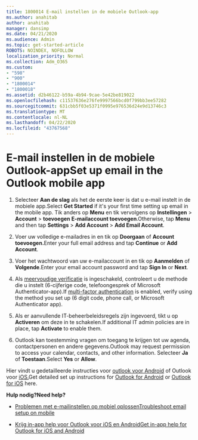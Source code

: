 ```yaml
---
title: 1800014 E-mail instellen in de mobiele Outlook-app
ms.author: anahitab
author: anahitab
manager: dansimp
ms.date: 04/21/2020
ms.audience: Admin
ms.topic: get-started-article
ROBOTS: NOINDEX, NOFOLLOW
localization_priority: Normal
ms.collection: Adm_O365
ms.custom:
- "598"
- "900"
- "1800014"
- "1800018"
ms.assetid: d2b46122-b59a-4b94-9cae-5e42be819022
ms.openlocfilehash: c11537636e276fe9997566bcd0f799bb3ee57282
ms.sourcegitcommit: 631cbb5f03e5371f0995e976536d24e9d13746c3
ms.translationtype: MT
ms.contentlocale: nl-NL
ms.lasthandoff: 04/22/2020
ms.locfileid: "43767568"
---
```

# <a name="set-up-email-in-the-outlook-mobile-app"></a><span data-ttu-id="63098-102">E-mail instellen in de mobiele Outlook-app</span><span class="sxs-lookup"><span data-stu-id="63098-102">Set up email in the Outlook mobile app</span></span>

1. <span data-ttu-id="63098-103">Selecteer **Aan de slag** als het de eerste keer is dat u e-mail instelt in de mobiele app.</span><span class="sxs-lookup"><span data-stu-id="63098-103">Select **Get Started** if it's your first time setting up email in the mobile app.</span></span> <span data-ttu-id="63098-104">Tik anders op **Menu** en tik vervolgens op **Instellingen** \> **Account** \> **toevoegen E-mailaccount toevoegen**.</span><span class="sxs-lookup"><span data-stu-id="63098-104">Otherwise, tap **Menu** and then tap **Settings** \> **Add Account** \> **Add Email Account**.</span></span>

2. <span data-ttu-id="63098-105">Voer uw volledige e-mailadres in en tik op **Doorgaan** of **Account toevoegen.**</span><span class="sxs-lookup"><span data-stu-id="63098-105">Enter your full email address and tap **Continue** or **Add Account**.</span></span>

3. <span data-ttu-id="63098-106">Voer het wachtwoord van uw e-mailaccount in en tik op **Aanmelden** of **Volgende**.</span><span class="sxs-lookup"><span data-stu-id="63098-106">Enter your email account password and tap **Sign In** or **Next**.</span></span>

4. <span data-ttu-id="63098-107">Als [meervoudige verificatie](https://docs.microsoft.com/office365/admin/security-and-compliance/set-up-multi-factor-authentication) is ingeschakeld, controleert u de methode die u instelt (6-cijferige code, telefoongesprek of Microsoft Authenticator-app).</span><span class="sxs-lookup"><span data-stu-id="63098-107">If [multi-factor authentication](https://docs.microsoft.com/office365/admin/security-and-compliance/set-up-multi-factor-authentication) is enabled, verify using the method you set up (6 digit code, phone call, or Microsoft Authenticator app).</span></span>

5. <span data-ttu-id="63098-108">Als er aanvullende IT-beheerbeleidsregels zijn ingevoerd, tikt u op **Activeren** om deze in te schakelen.</span><span class="sxs-lookup"><span data-stu-id="63098-108">If additional IT admin policies are in place, tap **Activate** to enable them.</span></span>

6. <span data-ttu-id="63098-109">Outlook kan toestemming vragen om toegang te krijgen tot uw agenda, contactpersonen en andere gegevens.</span><span class="sxs-lookup"><span data-stu-id="63098-109">Outlook may request permission to access your calendar, contacts, and other information.</span></span> <span data-ttu-id="63098-110">Selecteer **Ja** of **Toestaan**.</span><span class="sxs-lookup"><span data-stu-id="63098-110">Select **Yes** or **Allow**.</span></span>

<span data-ttu-id="63098-111">Hier vindt u gedetailleerde instructies voor [outlook voor Android](https://support.office.com/article/886db551-8dfa-4fd5-b835-f8e532091872.aspx) of Outlook voor [iOS.](https://support.office.com/article/b2de2161-cc1d-49ef-9ef9-81acd1c8e234.aspx)</span><span class="sxs-lookup"><span data-stu-id="63098-111">Get detailed set up instructions for [Outlook for Android](https://support.office.com/article/886db551-8dfa-4fd5-b835-f8e532091872.aspx) or [Outlook for iOS](https://support.office.com/article/b2de2161-cc1d-49ef-9ef9-81acd1c8e234.aspx) here.</span></span>
  
 <span data-ttu-id="63098-112">**Hulp nodig?**</span><span class="sxs-lookup"><span data-stu-id="63098-112">**Need help?**</span></span>
  
- [<span data-ttu-id="63098-113">Problemen met e-mailinstellen op mobiel oplossen</span><span class="sxs-lookup"><span data-stu-id="63098-113">Troubleshoot email setup on mobile</span></span>](https://support.office.com/article/a264ef01-9c88-48fb-9285-7017e4f31f02.aspx)

- [<span data-ttu-id="63098-114">Krijg in-app help voor Outlook voor iOS en Android</span><span class="sxs-lookup"><span data-stu-id="63098-114">Get in-app help for Outlook for iOS and Android</span></span>](https://support.office.com/article/218a22d1-9fa5-4889-b689-de1c63493243.aspx#ID0EAABAAA=Contact_Support)
